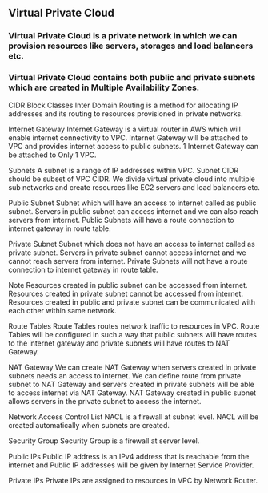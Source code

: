 ## Virtual Private Cloud
### Virtual Private Cloud is a private network in which we can provision resources like servers, storages and load balancers etc.
### Virtual Private Cloud contains both public and private subnets which are created in Multiple Availability Zones.

CIDR Block
Classes Inter Domain Routing is a method for allocating IP addresses and its routing to resources provisioned in private networks.

Internet Gateway
Internet Gateway is a virtual router in AWS which will enable internet connectivity to VPC.
Internet Gateway will be attached to VPC and provides internet access to public subnets.
1 Internet Gateway can be attached to Only 1 VPC.

Subnets
A subnet is a range of IP addresses within VPC.
Subnet CIDR should be subset of VPC CIDR.
We divide virtual private cloud into multiple sub networks and create resources like EC2 servers and load balancers etc.

Public Subnet
Subnet which will have an access to internet called as public subnet.
Servers in public subnet can access internet and we can also reach servers from internet.
Public Subnets will have a route connection to internet gateway in route table.

Private Subnet
Subnet which does not have an access to internet called as private subnet.
Servers in private subnet cannot access internet and we cannot reach servers from internet.
Private Subnets will not have a route connection to internet gateway in route table.

Note
Resources created in public subnet can be accessed from internet.
Resources created in private subnet cannot be accessed from internet.
Resources created in public and private subnet can be communicated with each other within same network.

Route Tables
Route Tables routes network traffic to resources in VPC.
Route Tables will be configured in such a way that public subnets will have routes to the internet gateway and private subnets will have routes to NAT Gateway.

NAT Gateway
We can create NAT Gateway when servers created in private subnets needs an access to internet.
We can define route from private subnet to NAT Gateway and servers created in private subnets will be able to access internet via NAT Gateway.
NAT Gateway created in public subnet allows servers in the private subnet to access the internet.

Network Access Control List
NACL is a firewall at subnet level.
NACL will be created automatically when subnets are created.

Security Group
Security Group is a firewall at server level.

Public IPs
Public IP address is an IPv4 address that is reachable from the internet and Public IP addresses will be given by Internet Service Provider.

Private IPs
Private IPs are assigned to resources in VPC by Network Router.
